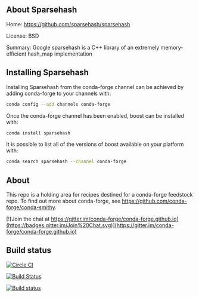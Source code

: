 About Sparsehash
----------------

Home: https://github.com/sparsehash/sparsehash

License: BSD

Summary: Google sparsehash is a C++ library of an extremely memory-efficient hash_map implementation

Installing Sparsehash
---------------------

Installing Sparsehash from the conda-forge channel can be achieved by adding conda-forge to your channels with:

```bash
conda config --add channels conda-forge
```

Once the conda-forge channel has been enabled, boost can be installed with:

```bash
conda install sparsehash
```

It is possible to list all of the versions of boost available on your platform with:

```bash
conda search sparsehash --channel conda-forge
```



About
-----

This repo is a holding area for recipes destined for a conda-forge feedstock repo. To find out more about conda-forge, see https://github.com/conda-forge/conda-smithy.

[![Join the chat at https://gitter.im/conda-forge/conda-forge.github.io](https://badges.gitter.im/Join%20Chat.svg)](https://gitter.im/conda-forge/conda-forge.github.io)


Build status
------------

[![Circle CI](https://circleci.com/gh/conda-forge/staged-recipes/tree/master.svg?style=svg)](https://circleci.com/gh/conda-forge/staged-recipes/tree/master)

[![Build Status](https://travis-ci.org/conda-forge/staged-recipes.svg?branch=master)](https://travis-ci.org/conda-forge/staged-recipes)

[![Build status](https://ci.appveyor.com/api/projects/status/3lju80dibkmowsj5/branch/master?svg=true)](https://ci.appveyor.com/project/conda-forge/staged-recipes/branch/master)

